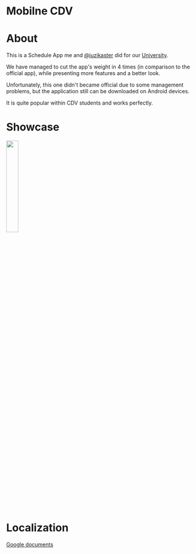 # Mobilne CDV

# About
This is a Schedule App me and [@juzikaster](https://github.com/juzikaster) did for our [University](https://cdv.pl/).

We have managed to cut the app's weight in 4 times (in comparison to the official app), while presenting more features and a better look.

Unfortunately, this one didn't became official due to some management problems,
but the application still can be downloaded on Android devices.

It is quite popular within CDV students and works perfectly.

# Showcase
<img src="./assets/showcase.gif" width="25%" height="25%"/>

# Localization
[Google documents](https://docs.google.com/spreadsheets/d/1ozNq2kydZZNyj4PX5IttBQlglh7hgxQ7X5TyKsBZIzo/edit?usp=sharing)
